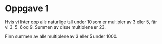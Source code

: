 # Oppgave 1

Hvis vi lister opp alle naturlige tall under 10 som er multipler av 3 eller 5, får vi 3, 5, 6 og 9. Summen av disse multiplene er 23.

Finn summen av alle multiplene av 3 eller 5 under 1000.